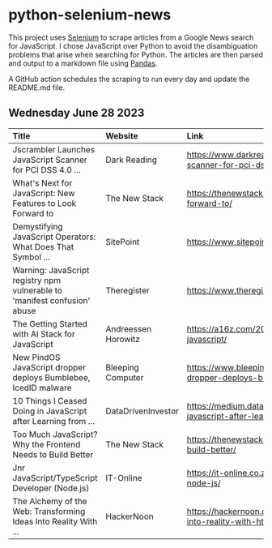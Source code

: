 # python-selenium-news

This project uses [Selenium](https://www.seleniumhq.org/) to scrape articles from a Google News search for JavaScript.
I chose JavaScript over Python to avoid the disambiguation problems that arise when searching for Python.
The articles are then parsed and output to a markdown file using [Pandas](https://pandas.pydata.org/).

A GitHub action schedules the scraping to run every day and update the README.md file.

## Wednesday June 28 2023


| Title                                                                     | Website             | Link                                                                                                                   |
|:--------------------------------------------------------------------------|:--------------------|:-----------------------------------------------------------------------------------------------------------------------|
| Jscrambler Launches JavaScript Scanner for PCI DSS 4.0 ...                | Dark Reading        | https://www.darkreading.com/dr-tech/jscrambler-launches-javascript-scanner-for-pci-dss-4-0-compliance                  |
| What's Next for JavaScript: New Features to Look Forward to               | The New Stack       | https://thenewstack.io/whats-next-for-javascript-new-features-to-look-forward-to/                                      |
| Demystifying JavaScript Operators: What Does That Symbol ...              | SitePoint           | https://www.sitepoint.com/javascript-operators/                                                                        |
| Warning: JavaScript registry npm vulnerable to 'manifest confusion' abuse | Theregister         | https://www.theregister.com/2023/06/27/javascript_registry_npm_vulnerable/                                             |
| The Getting Started with AI Stack for JavaScript                          | Andreessen Horowitz | https://a16z.com/2023/06/21/the-getting-started-with-ai-stack-for-javascript/                                          |
| New PindOS JavaScript dropper deploys Bumblebee, IcedID malware           | Bleeping Computer   | https://www.bleepingcomputer.com/news/security/new-pindos-javascript-dropper-deploys-bumblebee-icedid-malware/         |
| 10 Things I Ceased Doing in JavaScript after Learning from ...            | DataDrivenInvestor  | https://medium.datadriveninvestor.com/10-things-i-ceased-doing-in-javascript-after-learning-from-the-pros-a903191057bd |
| Too Much JavaScript? Why the Frontend Needs to Build Better               | The New Stack       | https://thenewstack.io/too-much-javascript-why-the-frontend-needs-to-build-better/                                     |
| Jnr JavaScript/TypeScript Developer (Node.js)                             | IT-Online           | https://it-online.co.za/2023/06/27/jnr-javascript-typescript-developer-node-js/                                        |
| The Alchemy of the Web: Transforming Ideas Into Reality With ...          | HackerNoon          | https://hackernoon.com/the-alchemy-of-the-web-transforming-ideas-into-reality-with-htmlcss-and-javascript              |